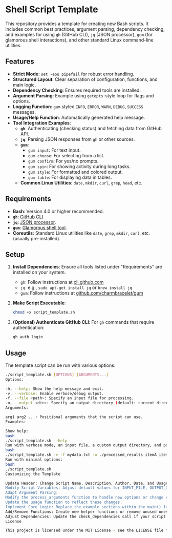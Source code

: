 # Shell Script Template

This repository provides a template for creating new Bash scripts. It includes common best practices, argument parsing, dependency checking, and examples for using `gh` (GitHub CLI), `jq` (JSON processor), `gum` (for glamorous shell interactions), and other standard Linux command-line utilities.

## Features

* **Strict Mode**: `set -eou pipefail` for robust error handling.
* **Structured Layout**: Clear separation of configuration, functions, and main logic.
* **Dependency Checking**: Ensures required tools are installed.
* **Argument Parsing**: Example using `getopts`-style loop for flags and options.
* **Logging Function**: `gum` styled `INFO`, `ERROR`, `WARN`, `DEBUG`, `SUCCESS` messages.
* **Usage/Help Function**: Automatically generated help message.
* **Tool Integration Examples**:
  * **`gh`**: Authenticating (checking status) and fetching data from GitHub API.
  * **`jq`**: Parsing JSON responses from `gh` or other sources.
  * **`gum`**:
    * `gum input`: For text input.
    * `gum choose`: For selecting from a list.
    * `gum confirm`: For yes/no prompts.
    * `gum spin`: For showing activity during long tasks.
    * `gum style`: For formatted and colored output.
    * `gum table`: For displaying data in tables.
  * **Common Linux Utilities**: `date`, `mkdir`, `curl`, `grep`, `head`, etc.

## Requirements

* **Bash**: Version 4.0 or higher recommended.
* **`gh`**: [GitHub CLI](https://cli.github.com/).
* **`jq`**: [JSON processor](https://stedolan.github.io/jq/).
* **`gum`**: [Glamorous shell tool](https://github.com/charmbracelet/gum).
* **Coreutils**: Standard Linux utilities like `date`, `grep`, `mkdir`, `curl`, etc. (usually pre-installed).

## Setup

1. **Install Dependencies**:
    Ensure all tools listed under "Requirements" are installed on your system.
    * `gh`: Follow instructions at [cli.github.com](https://cli.github.com/)
    * `jq`: e.g., `sudo apt-get install jq` or `brew install jq`
    * `gum`: Follow instructions at [github.com/charmbracelet/gum](https://github.com/charmbracelet/gum)

2. **Make Script Executable**:

    ```bash
    chmod +x script_template.sh
    ```

3. **(Optional) Authenticate GitHub CLI**:
    For `gh` commands that require authentication:

    ```bash
    gh auth login
    ```

## Usage

The template script can be run with various options:

```bash
./script_template.sh [OPTIONS] [ARGUMENTS...]
Options:

-h, --help: Show the help message and exit.
-v, --verbose: Enable verbose/debug output.
-f, --file <path>: Specify an input file for processing.
-o, --output <dir>: Specify an output directory (default: current directory).
Arguments:

arg1 arg2 ...: Positional arguments that the script can use.
Examples:

Show help:
bash
./script_template.sh --help
Run with verbose mode, an input file, a custom output directory, and positional arguments:
bash
./script_template.sh -v -f mydata.txt -o ./processed_results itemA itemB
Run with minimal options:
bash
./script_template.sh
Customizing the Template

Update Header: Change Script Name, Description, Author, Date, and Usage in the script's header comments.
Modify Script Variables: Adjust default values for INPUT_FILE, OUTPUT_DIR, or add new global configuration variables.
Adapt Argument Parsing:
Modify the process_arguments function to handle new options or change existing ones.
Update the usage function to reflect these changes.
Implement Core Logic: Replace the example sections within the main() function with your script's specific functionality.
Add/Remove Functions: Create new helper functions or remove unused ones to keep the script organized.
Adjust Dependencies: Update the check_dependencies call if your script requires different tools.
License

This project is licensed under the MIT License - see the LICENSE file for details

